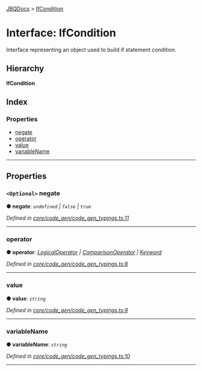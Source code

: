 [JBQDocs](../README.md) > [IfCondition](../interfaces/ifcondition.md)

# Interface: IfCondition

Interface representing an object used to build if statement condition.

## Hierarchy

**IfCondition**

## Index

### Properties

* [negate](ifcondition.md#negate)
* [operator](ifcondition.md#operator)
* [value](ifcondition.md#value)
* [variableName](ifcondition.md#variablename)

---

## Properties

<a id="negate"></a>

### `<Optional>` negate

**● negate**: *`undefined` \| `false` \| `true`*

*Defined in [core/code_gen/code_gen_typings.ts:11](https://github.com/krnik/vjs-validator/blob/c79d80e/src/core/code_gen/code_gen_typings.ts#L11)*

___
<a id="operator"></a>

###  operator

**● operator**: *[LogicalOperator](../enums/logicaloperator.md) \| [ComparisonOperator](../enums/comparisonoperator.md) \| [Keyword](../enums/keyword.md)*

*Defined in [core/code_gen/code_gen_typings.ts:8](https://github.com/krnik/vjs-validator/blob/c79d80e/src/core/code_gen/code_gen_typings.ts#L8)*

___
<a id="value"></a>

###  value

**● value**: *`string`*

*Defined in [core/code_gen/code_gen_typings.ts:9](https://github.com/krnik/vjs-validator/blob/c79d80e/src/core/code_gen/code_gen_typings.ts#L9)*

___
<a id="variablename"></a>

###  variableName

**● variableName**: *`string`*

*Defined in [core/code_gen/code_gen_typings.ts:10](https://github.com/krnik/vjs-validator/blob/c79d80e/src/core/code_gen/code_gen_typings.ts#L10)*

___

